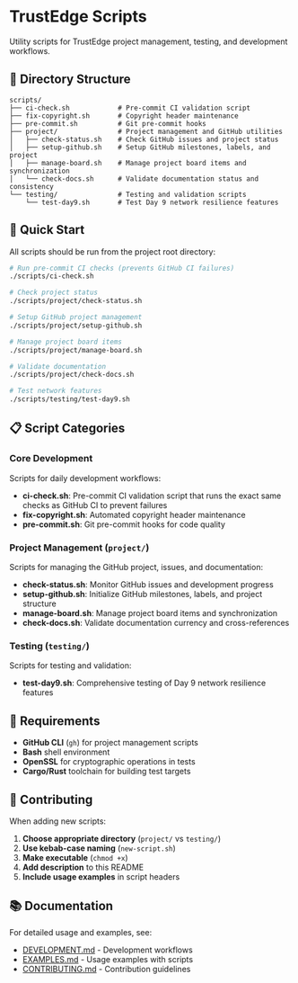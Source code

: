 <!--
Copyright (c) 2025 John Turner
MPL-2.0: https://mozilla.org/MPL/2.0/
Project: trustedge — Privacy and trust at the edge.
GitHub: https://github.com/TrustEdge-Labs/trustedge
-->

# TrustEdge Scripts

Utility scripts for TrustEdge project management, testing, and development workflows.

## 📁 Directory Structure

```
scripts/
├── ci-check.sh            # Pre-commit CI validation script
├── fix-copyright.sh       # Copyright header maintenance
├── pre-commit.sh          # Git pre-commit hooks
├── project/               # Project management and GitHub utilities
│   ├── check-status.sh    # Check GitHub issues and project status
│   ├── setup-github.sh    # Setup GitHub milestones, labels, and project
│   ├── manage-board.sh    # Manage project board items and synchronization
│   └── check-docs.sh      # Validate documentation status and consistency
└── testing/               # Testing and validation scripts
    └── test-day9.sh       # Test Day 9 network resilience features
```

## 🚀 Quick Start

All scripts should be run from the project root directory:

```bash
# Run pre-commit CI checks (prevents GitHub CI failures)
./scripts/ci-check.sh

# Check project status
./scripts/project/check-status.sh

# Setup GitHub project management
./scripts/project/setup-github.sh

# Manage project board items
./scripts/project/manage-board.sh

# Validate documentation
./scripts/project/check-docs.sh

# Test network features
./scripts/testing/test-day9.sh
```

## 📋 Script Categories

### Core Development
Scripts for daily development workflows:

- **ci-check.sh**: Pre-commit CI validation script that runs the exact same checks as GitHub CI to prevent failures
- **fix-copyright.sh**: Automated copyright header maintenance
- **pre-commit.sh**: Git pre-commit hooks for code quality

### Project Management (`project/`)
Scripts for managing the GitHub project, issues, and documentation:

- **check-status.sh**: Monitor GitHub issues and development progress
- **setup-github.sh**: Initialize GitHub milestones, labels, and project structure
- **manage-board.sh**: Manage project board items and synchronization
- **check-docs.sh**: Validate documentation currency and cross-references

### Testing (`testing/`)
Scripts for testing and validation:

- **test-day9.sh**: Comprehensive testing of Day 9 network resilience features

## 🔧 Requirements

- **GitHub CLI** (`gh`) for project management scripts
- **Bash** shell environment
- **OpenSSL** for cryptographic operations in tests
- **Cargo/Rust** toolchain for building test targets

## 📝 Contributing

When adding new scripts:

1. **Choose appropriate directory** (`project/` vs `testing/`)
2. **Use kebab-case naming** (`new-script.sh`)
3. **Make executable** (`chmod +x`)
4. **Add description** to this README
5. **Include usage examples** in script headers

## 📚 Documentation

For detailed usage and examples, see:

- [DEVELOPMENT.md](../DEVELOPMENT.md) - Development workflows
- [EXAMPLES.md](../EXAMPLES.md) - Usage examples with scripts
- [CONTRIBUTING.md](../CONTRIBUTING.md) - Contribution guidelines
